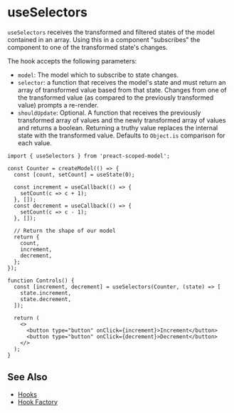 # useSelectors

`useSelectors` receives the transformed and filtered states of the model contained in an array. Using this in a component "subscribes" the component to one of the transformed state's changes.

The hook accepts the following parameters:

- `model`: The model which to subscribe to state changes.
- `selector`: a function that receives the model's state and must return an array of transformed value based from that state. Changes from one of the transformed value (as compared to the previously transformed value) prompts a re-render.
- `shouldUpdate`: Optional. A function that receives the previously transformed array of values and the newly transformed array of values and returns a boolean. Returning a truthy value replaces the internal state with the transformed value. Defaults to `Object.is` comparison for each value.

```tsx
import { useSelectors } from 'preact-scoped-model';

const Counter = createModel(() => {
  const [count, setCount] = useState(0);

  const increment = useCallback(() => {
    setCount(c => c + 1);
  }, []);
  const decrement = useCallback(() => {
    setCount(c => c - 1);
  }, []);

  // Return the shape of our model
  return {
    count,
    increment,
    decrement,
  };
});

function Controls() {
  const [increment, decrement] = useSelectors(Counter, (state) => [
    state.increment,
    state.decrement,
  ]);

  return (
    <>
      <button type="button" onClick={increment}>Increment</button>
      <button type="button" onClick={decrement}>Decrement</button>
    </>
  );
}
```

## See Also

- [Hooks](/packages/preact-scoped-model/hooks/README.md)
- [Hook Factory](/packages/preact-scoped-model/docs/hook-factory.md)
